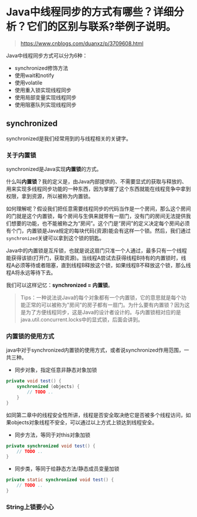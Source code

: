 # Java中线程同步的方式有哪些？详细分析？它们的区别与联系?举例子说明。

> https://www.cnblogs.com/duanxz/p/3709608.html

Java中线程同步方式可以分为6种：

- synchronized修饰方法
- 使用wait和notify
- 使用volatile
- 使用重入锁实现线程同步
- 使用局部变量实现线程同步
- 使用阻塞队列实现线程同步

## synchronized

synchronized是我们经常用到的与线程相关的关键字。

### 关于内置锁

synchronized是Java实现**内置锁**的方式。

什么叫**内置锁**？我的定义是，由Java内部提供的、不需要显式的获取与释放的、用来实现多线程同步功能的一种东西，因为掌握了这个东西就能在线程竞争中拿到权限，拿到资源，所以被称为内置锁。

如何理解呢？假设我们把任意需要线程同步的代码当作是一个房间，那么这个房间的门就是这个内置锁，每个房间与生俱来就带有一扇门，没有门的房间无法提供我们想要的功能，也不能被称之为“房间”。这个门是“房间”的定义决定每个房间必须有个门，内置锁是Java规定的每块代码(资源)能会有这样一个锁。然后，我们通过`synchronized`关键可以拿到这个锁的钥匙。

Java中的内置锁是互斥锁，也就是说这扇门只准一个人通过，最多只有一个线程能获得该锁(打开门，获取资源)。当线程A尝试去获得线程B持有的内置锁时，线程A必须等待或者阻塞，直到线程B释放这个锁，如果线程B不释放这个锁，那么线程A将永远等待下去。

我们可以这样记忆：**synchronized = 内置锁**。

> Tips：一种说法说Java的每个对象都有一个内置锁，它的意思就是每个功能正常的可以被称为"房间"的房子都有一扇门。为什么要有内置锁？因为这是为了方便线程同步，这是Java的设计者设计的。与内置锁相对应的是java.util.concurrent.locks中的显式锁，后面会讲到。

### 内置锁的使用方式

java中对于synchronized内置锁的使用方式，或者说synchronized作用范围，一共三种。

- 同步对象，指定任意非静态对象加锁

```java
private void test() {
    synchronized (objects) {
        // TODO ..
    }
}
```

如同第二章中的线程安全性所讲，线程是否安全取决绝它是否被多个线程访问，如果objects对象线程不安全，可以通过以上方式上锁达到线程安全。

- 同步方法，等同于对this对象加锁

```java
private synchronized void test() {
    // TODO ..
}
```

- 同步类，等同于给静态方法/静态成员变量加锁

```java
private static synchronized void test() {
    // TODO ..
}
```

### String上锁要小心

